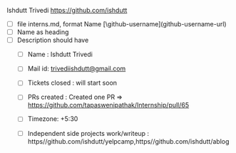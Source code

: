 Ishdutt Trivedi https://github.com/ishdutt

  -[ ] file interns.md, format Name [\github-username\]\(github-username-url\)
  -[ ] Name as heading
  -[ ] Description should have
     - [ ] Name : Ishdutt Trivedi
     - [ ] Mail id: trivediishdutt@gmail.com
     - [ ] Tickets closed : will start soon
     - [ ] PRs created : Created one PR => https://github.com/tapaswenipathak/Internship/pull/65
     - [ ] Timezone: +5:30
     - [ ] Independent side projects work/writeup : https//github.com/ishdutt/yelpcamp,https//github.com/ishdutt/ablog
     

